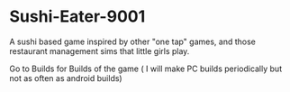 # Sushi-Eater-9001
A sushi based game inspired by other "one tap" games, and those restaurant management sims that little girls play.

Go to Builds for Builds of the game ( I will make PC builds periodically but not as often as android builds)
